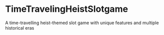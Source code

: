 # TimeTravelingHeistSlotgame
A time-travelling heist-themed slot game with unique features and multiple historical eras
